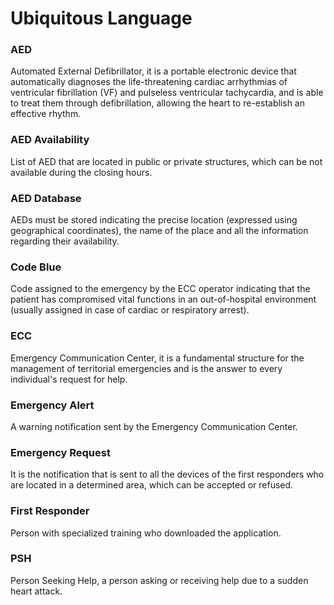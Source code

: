 # Ubiquitous Language

### AED

Automated External Defibrillator, it is a portable electronic device that automatically diagnoses the life-threatening cardiac arrhythmias of ventricular fibrillation (VF) and pulseless ventricular tachycardia, and is able to treat them through defibrillation, allowing the heart to re-establish an effective rhythm.

### AED Availability

List of AED that are located in public or private structures, which can be not available during the closing hours. 

### AED Database

AEDs must be stored indicating the precise location (expressed using geographical coordinates), the name of the place and all the information regarding their availability.

### Code Blue

Code assigned to the emergency by the ECC operator indicating that the patient has compromised vital functions in an out-of-hospital environment (usually assigned in case of cardiac or respiratory arrest).

### ECC

Emergency Communication Center, it is a fundamental structure for the management of territorial emergencies and is the answer to every individual's request for help.

### Emergency Alert

A warning notification sent by the Emergency Communication Center.

### Emergency Request

It is the notification that is sent to all the devices of the first responders who are located in a determined area, which can be accepted or refused.

### First Responder

Person with specialized training who downloaded the application.

### PSH

Person Seeking Help, a person asking or receiving help due to a sudden heart attack.

